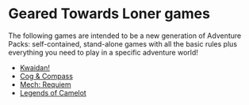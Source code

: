 # Geared Towards Loner games

The following games are intended to be a new generation of Adventure Packs: self-contained, stand-alone games with all the basic rules plus everything you need to play in a specific adventure world!

- [Kwaidan!](en/geared_towards_loner/kwaidan.md)
- [Cog & Compass](en/geared_towards_loner/cog_compass.md)
- [Mech: Requiem](en/geared_towards_loner/mech_requiem.md)
- [Legends of Camelot](en/geared_towards_loner/legends_of_camelot.md)
